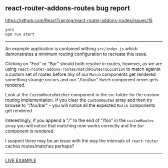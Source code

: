 ## react-router-addons-routes bug report

https://github.com/ReactTraining/react-router-addons-routes/issues/15

```bash
yarn
npm run start
```

---

An example application is contained withing `src/index.js` which demonstrates a minimum routing configuration to recreate this issue.

Clicking on "Foo" or "Bar" should both resolve in routes, however, as we are using `react-router-addons-routes/matchRoutesToLocation` to match against a custom set of routes before any of our `Match` components get rendered something strange occurs and our "/foo/bar" `Match` component never gets rendered.

Look at the `CustomRouteMatcher` component in the src folder for the custom routing implementation. If you clear the `customRoutes` array and then try browse to "/foo/bar" - you will notice all the expected `Match` components get rendered.

Interestingly, if you append a "/" to the end of "/foo" in the `customRoutes` array you will notice that matching now works correctly and the `Bar` component is rendered.

I suspect there may be an issue with the way the internals of `react-router` caches routes/matches perhaps?

---

[LIVE EXAMPLE](https://react-router-match-debugging-wygetnppwf.now.sh)

